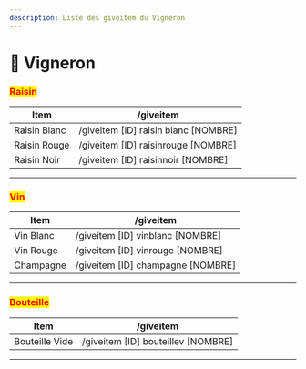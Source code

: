 ```yaml
---
description: Liste des giveitem du Vigneron
---
```


# 🍇 Vigneron

### <mark style="color:red;">Raisin</mark>

| Item         | /giveitem                              |
| ------------ | -------------------------------------- |
| Raisin Blanc | /giveitem \[ID] raisin blanc \[NOMBRE] |
| Raisin Rouge | /giveitem \[ID] raisinrouge \[NOMBRE]  |
| Raisin Noir  | /giveitem \[ID] raisinnoir \[NOMBRE]   |

***

### <mark style="color:red;">Vin</mark>

| Item      | /giveitem                           |
| --------- | ----------------------------------- |
| Vin Blanc | /giveitem \[ID] vinblanc \[NOMBRE]  |
| Vin Rouge | /giveitem \[ID] vinrouge \[NOMBRE]  |
| Champagne | /giveitem \[ID] champagne \[NOMBRE] |

***

### <mark style="color:red;">Bouteille</mark>

| Item           | /giveitem                            |
| -------------- | ------------------------------------ |
| Bouteille Vide | /giveitem \[ID] bouteillev \[NOMBRE] |

***
